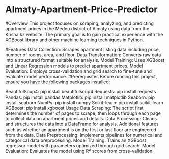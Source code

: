 # Almaty-Apartment-Price-Predictor
#Overview
This project focuses on scraping, analyzing, and predicting apartment prices in the Medeu district of Almaty using data from the Krisha.kz website. The primary goal is to gain practical experience with the XGBoost library and other machine learning techniques in Python.

#Features
Data Collection: Scrapes apartment listing data including price, number of rooms, area, and floor.
Data Transformation: Converts raw data into a structured format suitable for analysis.
Model Training: Uses XGBoost and Linear Regression models to predict apartment prices.
Model Evaluation: Employs cross-validation and grid search to fine-tune and evaluate model performance.
#Prerequisites
Before running this project, ensure you have the following packages installed:

BeautifulSoup4: pip install beautifulsoup4
Requests: pip install requests
Pandas: pip install pandas
Matplotlib: pip install matplotlib
Seaborn: pip install seaborn
NumPy: pip install numpy
Scikit-learn: pip install scikit-learn
XGBoost: pip install xgboost
Usage
Data Scraping: The script first determines the number of pages to scrape, then loops through each page to collect data on apartment prices and details.
Data Processing: Cleans and structures the data into a DataFrame for analysis. Additional features such as whether an apartment is on the first or last floor are engineered from the data.
Data Preprocessing: Implements pipelines for numerical and categorical data preprocessing.
Model Training: Trains an XGBoost regressor model with parameters optimized through grid search.
Model Evaluation: Evaluates the model using R² scores from cross-validation.
